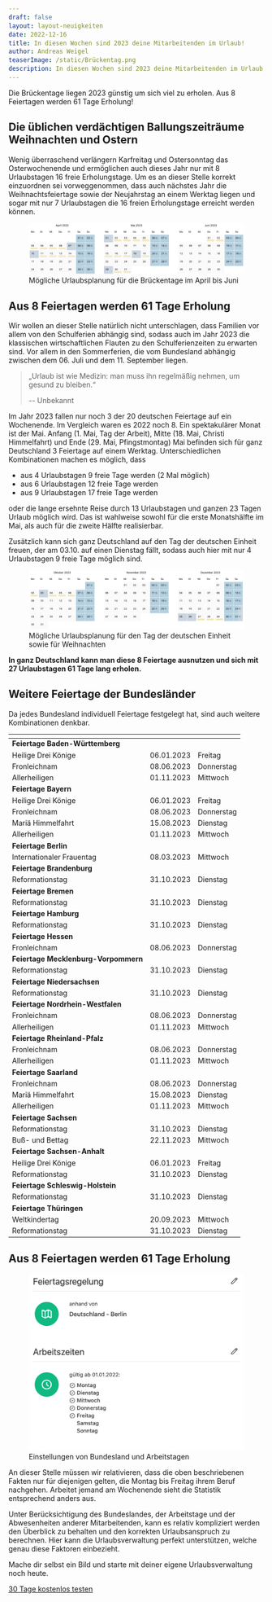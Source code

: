 ```yaml
---
draft: false
layout: layout-neuigkeiten
date: 2022-12-16
title: In diesen Wochen sind 2023 deine Mitarbeitenden im Urlaub!
author: Andreas Weigel
teaserImage: /static/Brückentag.png
description: In diesen Wochen sind 2023 deine Mitarbeitenden im Urlaub!
---
```


Die Brückentage liegen 2023 günstig um sich viel zu erholen.
Aus 8 Feiertagen werden 61 Tage Erholung!

<!-- more -->

## Die üblichen verdächtigen Ballungszeiträume Weihnachten und Ostern

Wenig überraschend verlängern Karfreitag und Ostersonntag das Osterwochenende und ermöglichen auch dieses Jahr nur mit 8
Urlaubstagen 16 freie Erholungstage. Um es an dieser Stelle korrekt einzuordnen sei vorweggenommen, dass auch nächstes Jahr die
Weihnachtsfeiertage
sowie der Neujahrstag an einem Werktag liegen und sogar mit nur 7 Urlaubstagen die 16 freien Erholungstage erreicht werden
können.

<div class="flex my-8">
    <figure>
        <picture>
            <source srcset="apr-jun.avif" type="image/avif" />
            <img
              src="apr-jun.png"
              alt="Brückentage im April bis Juni (Kalenderdarstellung)"
              decoding="async"
              loading="lazy"
              class="rounded-lg"
            />
        </picture>
        <figcaption class="text-sm text-center">Mögliche Urlaubsplanung für die Brückentage im April bis Juni</figcaption>
    </figure>
</div>

## Aus 8 Feiertagen werden 61 Tage Erholung

Wir wollen an dieser Stelle natürlich nicht unterschlagen, dass Familien vor allem von den Schulferien abhängig sind,
sodass auch im Jahr 2023 die klassischen wirtschaftlichen Flauten zu den Schulferienzeiten zu erwarten sind. 
Vor allem in den Sommerferien, die vom Bundesland abhängig zwischen dem 06. Juli und dem 11. September liegen.

> „Urlaub ist wie Medizin: man muss ihn regelmäßig nehmen, um gesund zu bleiben.“
>
> -- Unbekannt

Im Jahr 2023 fallen nur noch 3 der 20 deutschen Feiertage auf ein Wochenende. Im Vergleich waren es 2022 noch 8.
Ein spektakulärer Monat ist der Mai. Anfang (1. Mai, Tag der Arbeit), Mitte (18. Mai, Christi Himmelfahrt) und Ende
(29. Mai, Pfingstmontag) Mai befinden sich für ganz Deutschland 3 Feiertage auf einem Werktag.
Unterschiedlichen Kombinationen machen es möglich, dass

* aus 4 Urlaubstagen 9 freie Tage werden (2 Mal möglich)
* aus 6 Urlaubstagen 12 freie Tage werden
* aus 9 Urlaubstagen 17 freie Tage werden
  
oder die lange ersehnte Reise durch 13 Urlaubstagen und ganzen 23 Tagen Urlaub möglich wird.
  Das ist wahlweise sowohl für die erste Monatshälfte im Mai, als auch für die zweite Hälfte realisierbar.

Zusätzlich kann sich ganz Deutschland auf den Tag der deutschen Einheit freuen, der am 03.10. auf einen Dienstag fällt,
sodass auch hier mit nur 4 Urlaubstagen 9 freie Tage möglich sind.

<div class="flex my-8">
    <figure>
        <picture>
            <source srcset="okt-dez.avif" type="image/avif" />
            <img
              src="okt-dez.png"
              alt="Kalenderdarstellung der Monate Oktober bis Dezember"
              decoding="async"
              loading="lazy"
              class="rounded-lg"
            />
        </picture>
        <figcaption class="text-sm text-center">Mögliche Urlaubsplanung für den Tag der deutschen Einheit sowie für Weihnachten</figcaption>
    </figure>
</div>

**In ganz Deutschland kann man diese 8 Feiertage ausnutzen und sich mit 27 Urlaubstagen 61 Tage lang erholen.**

## Weitere Feiertage der Bundesländer

Da jedes Bundesland individuell Feiertage festgelegt hat, sind auch weitere Kombinationen denkbar.

| <!-- -->                             | <!-- -->   | <!-- -->   |
|--------------------------------------|------------|------------|
| **Feiertage Baden-Württemberg**      |            |            |
| Heilige Drei Könige                  | 06.01.2023 | Freitag    |
| Fronleichnam                         | 08.06.2023 | Donnerstag |
| Allerheiligen                        | 01.11.2023 | Mittwoch   |
| **Feiertage Bayern**                 |            |            |
| Heilige Drei Könige                  | 06.01.2023 | Freitag    |
| Fronleichnam                         | 08.06.2023 | Donnerstag |
| Mariä Himmelfahrt                    | 15.08.2023 | Dienstag   |
| Allerheiligen                        | 01.11.2023 | Mittwoch   |
| **Feiertage Berlin**                 |            |            |
| Internationaler Frauentag            | 08.03.2023 | Mittwoch   |
| **Feiertage Brandenburg**            |            |            |
| Reformationstag                      | 31.10.2023 | Dienstag   |
| **Feiertage Bremen**                 |            |            |
| Reformationstag                      | 31.10.2023 | Dienstag   |
| **Feiertage Hamburg**                |            |            |
| Reformationstag                      | 31.10.2023 | Dienstag   |
| **Feiertage Hessen**                 |            |            |
| Fronleichnam                         | 08.06.2023 | Donnerstag |
| **Feiertage Mecklenburg-Vorpommern** |            |            |
| Reformationstag                      | 31.10.2023 | Dienstag   |
| **Feiertage Niedersachsen**          |            |            |
| Reformationstag                      | 31.10.2023 | Dienstag   |
| **Feiertage Nordrhein-Westfalen**    |            |            |
| Fronleichnam                         | 08.06.2023 | Donnerstag |
| Allerheiligen                        | 01.11.2023 | Mittwoch   |
| **Feiertage Rheinland-Pfalz**        |            |            |
| Fronleichnam                         | 08.06.2023 | Donnerstag |
| Allerheiligen                        | 01.11.2023 | Mittwoch   |
| **Feiertage Saarland**               |            |            |
| Fronleichnam                         | 08.06.2023 | Donnerstag |
| Mariä Himmelfahrt                    | 15.08.2023 | Dienstag   |
| Allerheiligen                        | 01.11.2023 | Mittwoch   |
| **Feiertage Sachsen**                |            |            |
| Reformationstag                      | 31.10.2023 | Dienstag   |
| Buß- und Bettag                      | 22.11.2023 | Mittwoch   |
| **Feiertage Sachsen-Anhalt**         |            |            |
| Heilige Drei Könige                  | 06.01.2023 | Freitag    |
| Reformationstag                      | 31.10.2023 | Dienstag   |
| **Feiertage Schleswig-Holstein**     |            |            |
| Reformationstag                      | 31.10.2023 | Dienstag   |
| **Feiertage Thüringen**               |            |            |
| Weltkindertag                        | 20.09.2023 | Mittwoch   |
| Reformationstag                      | 31.10.2023 | Dienstag   |


## Aus 8 Feiertagen werden 61 Tage Erholung

<div class="flex flex-col justify-end lg:flex-row-reverse lg:space-x-8 lg:space-x-reverse lg:mt-8 lg:mb-8">
  <div class="w-full">
    <figure>
        <picture>
            <source srcset="einstellungen.avif" type="image/avif" />
            <img
              src="einstellungen.png"
              alt="Einstellungen von Bundesland und Arbeitstagen"
              decoding="async"
              loading="lazy"
              class="rounded-lg"
            />
        </picture>
        <figcaption class="text-sm text-center">Einstellungen von Bundesland und Arbeitstagen</figcaption>
    </figure>
  </div>
  <div class="max-w-none lg:max-w-screen">
    <p class="mt-4 lg:mb-4">
      An dieser Stelle müssen wir relativieren, dass die oben beschriebenen Fakten
      nur für diejenigen gelten, die Montag bis Freitag ihrem Beruf nachgehen.
      Arbeitet jemand am Wochenende sieht die Statistik entsprechend anders aus.
    </p>
    <p>
      Unter Berücksichtigung des Bundeslandes, der Arbeitstage und der Abwesenheiten anderer Mitarbeitenden,
      kann es relativ kompliziert werden den Überblick zu behalten und den korrekten Urlaubsanspruch zu berechnen.
      Hier kann die Urlaubsverwaltung perfekt unterstützen, welche genau diese Faktoren einbezieht.
    </p>
  </div>
</div>

<div class="px-4 xl:px-2 my-24 md:my-32 md:text-center">
	<div class="inline-block">
		<p class="text-xl lg:text-2xl mb-6 md:mb-4">
			Mache dir selbst ein Bild und starte mit deiner eigene Urlaubsverwaltung noch heute.
		</p>
		<div class="md:max-w-sm md:mx-auto text-lg sm:text-xl md:text-lg">
			<a data-append-utm
				 href="https://registry.apps.urlaubsverwaltung.cloud/registration"
				 class="px-3 py-2 text-lg font-medium flex items-center justify-center no-underline rounded whitespace-nowrap bg-yellow-300 text-sky-900 text-opacity-90 hover:text-opacity-100 border border-sky-100 hover:border-blue-200 hover:shadow-md active:shadow"
				 data-goal="signup"
				 data-goal-trigger="eye-catcher"
			>
            <span class="mr-2">
              30 Tage kostenlos testen
            </span>
			</a>
		</div>
	</div>
</div>

